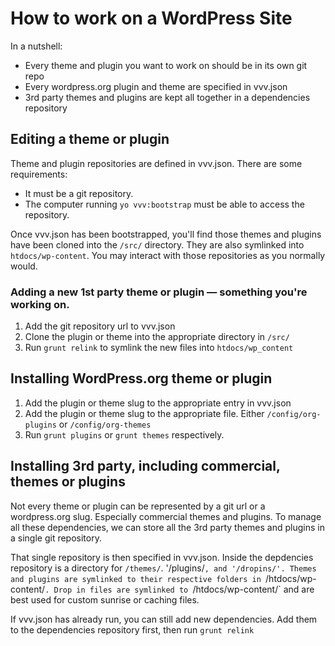 # How to work on a WordPress Site

In a nutshell:
* Every theme and plugin you want to work on should be in its own git repo
* Every wordpress.org plugin and theme are specified in vvv.json
* 3rd party themes and plugins are kept all together in a dependencies repository

## Editing a theme or plugin
Theme and plugin repositories are defined in vvv.json. There are some requirements:
* It must be a git repository.
* The computer running `yo vvv:bootstrap` must be able to access the repository.

Once vvv.json has been bootstrapped, you'll find those themes and plugins have been cloned into the `/src/` directory. They are also symlinked into `htdocs/wp-content`. You may interact with those repositories as you normally would.

### Adding a new 1st party theme or plugin — something you're working on.
1. Add the git repository url to vvv.json
1. Clone the plugin or theme into the appropriate directory in `/src/`
2. Run `grunt relink` to symlink the new files into `htdocs/wp_content`

## Installing WordPress.org theme or plugin
1. Add the plugin or theme slug to the appropriate entry in vvv.json
1. Add the plugin or theme slug to the appropriate file. Either `/config/org-plugins` or `/config/org-themes`
1. Run `grunt plugins` or `grunt themes` respectively.

## Installing 3rd party, including commercial, themes or plugins
Not every theme or plugin can be represented by a git url or a wordpress.org slug. Especially commercial themes and plugins. To manage all these dependencies, we can store all the 3rd party themes and plugins in a single git repository.

That single repository is then specified in vvv.json. Inside the depdencies repository is a directory for `/themes/`. '/plugins/`, and '/dropins/'. Themes and plugins are symlinked to their respective folders in `/htdocs/wp-content/`. Drop in files are symlinked to `/htdocs/wp-content/` and are best used for custom sunrise or caching files.

If vvv.json has already run, you can still add new dependencies. Add them to the dependencies repository first, then run `grunt relink`
